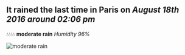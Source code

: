 ## It rained the last time in Paris on *August 18th 2016 around 02:06 pm*
💧💧💧💧  **moderate rain** *Humidity 96%*

![moderate rain](http://openweathermap.org/img/w/10d.png)
